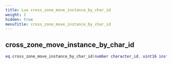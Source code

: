 ```yaml
---
title: Lua cross_zone_move_instance_by_char_id
weight: 1
hidden: true
menuTitle: cross_zone_move_instance_by_char_id
---
```

## cross_zone_move_instance_by_char_id
```lua
eq.cross_zone_move_instance_by_char_id(number character_id, uint16 instance_id) -- void
```